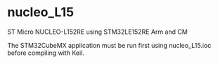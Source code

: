 # nucleo_L15
ST Micro NUCLEO-L152RE using STM32LE152RE Arm and CM

The STM32CubeMX application must be run first using nucleo_L15.ioc before compiling with Keil.

